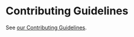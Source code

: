 # Contributing Guidelines
See [our Contributing Guidelines](https://idrinth-api-ben.ch/contributing).
